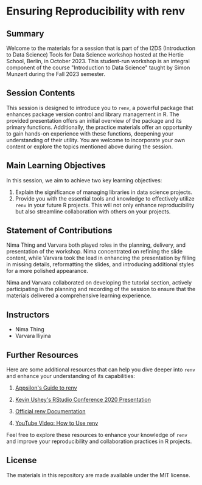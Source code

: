 # Ensuring Reproducibility with renv

## Summary

Welcome to the materials for a session that is part of the I2DS (Introduction to Data Science) Tools for Data Science workshop hosted at the Hertie School, Berlin, in October 2023. This student-run workshop is an integral component of the course "Introduction to Data Science" taught by Simon Munzert during the Fall 2023 semester.

## Session Contents

This session is designed to introduce you to `renv`, a powerful package that enhances package version control and library management in R. The provided presentation offers an initial overview of the package and its primary functions. Additionally, the practice materials offer an opportunity to gain hands-on experience with these functions, deepening your understanding of their utility. You are welcome to incorporate your own content or explore the topics mentioned above during the session.

## Main Learning Objectives

In this session, we aim to achieve two key learning objectives:

1. Explain the significance of managing libraries in data science projects.
2. Provide you with the essential tools and knowledge to effectively utilize `renv` in your future R projects. This will not only enhance reproducibility but also streamline collaboration with others on your projects.

## Statement of Contributions

Nima Thing and Varvara both played roles in the planning, delivery, and presentation of the workshop. Nima concentrated on refining the slide content, while Varvara took the lead in enhancing the presentation by filling in missing details, reformatting the slides, and introducing additional styles for a more polished appearance.

Nima and Varvara collaborated on developing the tutorial section, actively participating in the planning and recording of the session to ensure that the materials delivered a comprehensive learning experience.

## Instructors

- Nima Thing
- Varvara Iliyina

## Further Resources

Here are some additional resources that can help you dive deeper into `renv` and enhance your understanding of its capabilities:

1. [Appsilon's Guide to renv](https://appsilon.com/renv-how-to-manage-dependencies-in-r/?fbclid=IwAR3tXsTNdtzImNzVksza1xNb3tW8XAF4HR5DXrqL-PFjgbUb-MUbwRQV1zQ)

2. [Kevin Ushey's RStudio Conference 2020 Presentation](https://kevinushey-2020-rstudio-conf.netlify.app/slides.html#18)

3. [Official renv Documentation](https://rstudio.github.io/renv/)

4. [YouTube Video: How to Use renv](https://www.youtube.com/watch?v=yc7ZB4F_dc0&ab_channel=RiffomonasProject)

Feel free to explore these resources to enhance your knowledge of `renv` and improve your reproducibility and collaboration practices in R projects.

## License

The materials in this repository are made available under the MIT license.
